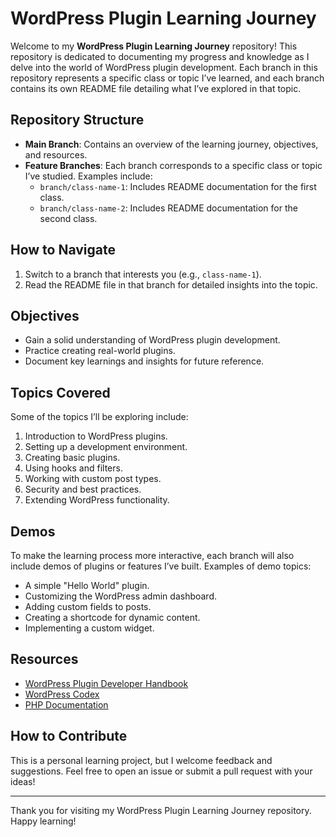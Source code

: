 # WordPress Plugin Learning Journey

Welcome to my **WordPress Plugin Learning Journey** repository! This repository is dedicated to documenting my progress and knowledge as I delve into the world of WordPress plugin development. Each branch in this repository represents a specific class or topic I’ve learned, and each branch contains its own README file detailing what I’ve explored in that topic.

## Repository Structure

-   **Main Branch**: Contains an overview of the learning journey, objectives, and resources.
-   **Feature Branches**: Each branch corresponds to a specific class or topic I’ve studied. Examples include:
    -   `branch/class-name-1`: Includes README documentation for the first class.
    -   `branch/class-name-2`: Includes README documentation for the second class.

## How to Navigate

1. Switch to a branch that interests you (e.g., `class-name-1`).
2. Read the README file in that branch for detailed insights into the topic.

## Objectives

-   Gain a solid understanding of WordPress plugin development.
-   Practice creating real-world plugins.
-   Document key learnings and insights for future reference.

## Topics Covered

Some of the topics I’ll be exploring include:

1. Introduction to WordPress plugins.
2. Setting up a development environment.
3. Creating basic plugins.
4. Using hooks and filters.
5. Working with custom post types.
6. Security and best practices.
7. Extending WordPress functionality.

## Demos

To make the learning process more interactive, each branch will also include demos of plugins or features I’ve built. Examples of demo topics:

-   A simple "Hello World" plugin.
-   Customizing the WordPress admin dashboard.
-   Adding custom fields to posts.
-   Creating a shortcode for dynamic content.
-   Implementing a custom widget.

## Resources

-   [WordPress Plugin Developer Handbook](https://developer.wordpress.org/plugins/)
-   [WordPress Codex](https://codex.wordpress.org/)
-   [PHP Documentation](https://www.php.net/manual/en/)

## How to Contribute

This is a personal learning project, but I welcome feedback and suggestions. Feel free to open an issue or submit a pull request with your ideas!

---

Thank you for visiting my WordPress Plugin Learning Journey repository. Happy learning!
